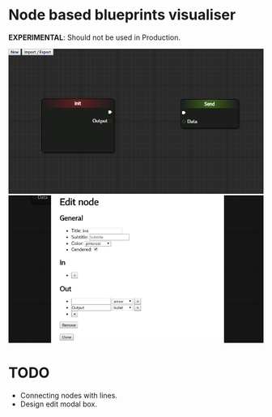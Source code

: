 # Node based blueprints visualiser

**EXPERIMENTAL**: Should not be used in Production.

![](docs/Screenshot_1.png)
![](docs/Screenshot_2.png)


# TODO

- Connecting nodes with lines.
- Design edit modal box.


